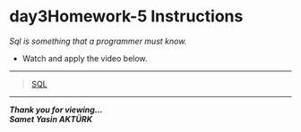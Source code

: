 # day3Homework-5 Instructions

*Sql is something that a programmer must know.*
- Watch and apply the video below.
---

> [SQL](https://www.youtube.com/watch?v=r_pbdopB4LU&list=PLqG356ExoxZVN7rC0KmMo0lvECK97VRZg&index=6)

---
<b><em>Thank you for viewing... <br>
Samet Yasin AKTÜRK </em></b>
